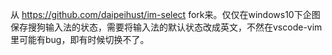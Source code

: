 从 https://github.com/daipeihust/im-select fork来。仅仅在windows10下企图保存搜狗输入法的状态，需要将输入法的默认状态改成英文，不然在vscode-vim里可能有bug，即有时候切换不了。
